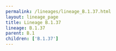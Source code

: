 ```yaml
---
permalink: /lineages/lineage_B.1.37.html
layout: lineage_page
title: Lineage B.1.37
lineage: B.1.37
parent: B.1
children: ['B.1.37']
---
```


